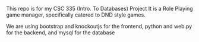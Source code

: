 This repo is for my CSC 335 (Intro. To Databases) Project
It is a Role Playing game manager, specifically catered to DND style games.

We are using bootstrap and knockoutjs for the frontend,
python and web.py for the backend,
and mysql for the database

